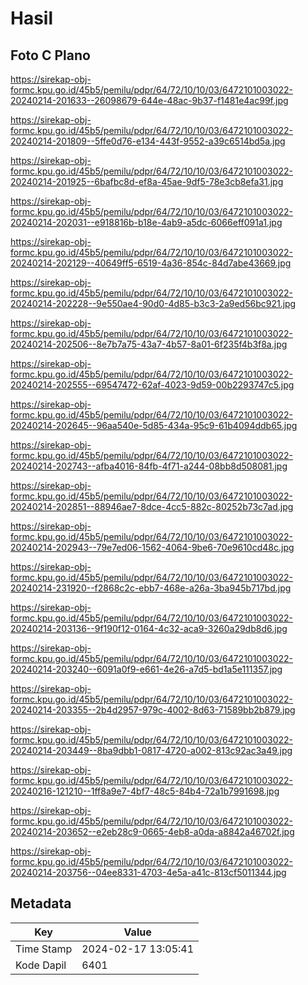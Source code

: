 # Hasil

## Foto C Plano

https://sirekap-obj-formc.kpu.go.id/45b5/pemilu/pdpr/64/72/10/10/03/6472101003022-20240214-201633--26098679-644e-48ac-9b37-f1481e4ac99f.jpg

https://sirekap-obj-formc.kpu.go.id/45b5/pemilu/pdpr/64/72/10/10/03/6472101003022-20240214-201809--5ffe0d76-e134-443f-9552-a39c6514bd5a.jpg

https://sirekap-obj-formc.kpu.go.id/45b5/pemilu/pdpr/64/72/10/10/03/6472101003022-20240214-201925--6bafbc8d-ef8a-45ae-9df5-78e3cb8efa31.jpg

https://sirekap-obj-formc.kpu.go.id/45b5/pemilu/pdpr/64/72/10/10/03/6472101003022-20240214-202031--e918816b-b18e-4ab9-a5dc-6066eff091a1.jpg

https://sirekap-obj-formc.kpu.go.id/45b5/pemilu/pdpr/64/72/10/10/03/6472101003022-20240214-202129--40649ff5-6519-4a36-854c-84d7abe43669.jpg

https://sirekap-obj-formc.kpu.go.id/45b5/pemilu/pdpr/64/72/10/10/03/6472101003022-20240214-202228--9e550ae4-90d0-4d85-b3c3-2a9ed56bc921.jpg

https://sirekap-obj-formc.kpu.go.id/45b5/pemilu/pdpr/64/72/10/10/03/6472101003022-20240214-202506--8e7b7a75-43a7-4b57-8a01-6f235f4b3f8a.jpg

https://sirekap-obj-formc.kpu.go.id/45b5/pemilu/pdpr/64/72/10/10/03/6472101003022-20240214-202555--69547472-62af-4023-9d59-00b2293747c5.jpg

https://sirekap-obj-formc.kpu.go.id/45b5/pemilu/pdpr/64/72/10/10/03/6472101003022-20240214-202645--96aa540e-5d85-434a-95c9-61b4094ddb65.jpg

https://sirekap-obj-formc.kpu.go.id/45b5/pemilu/pdpr/64/72/10/10/03/6472101003022-20240214-202743--afba4016-84fb-4f71-a244-08bb8d508081.jpg

https://sirekap-obj-formc.kpu.go.id/45b5/pemilu/pdpr/64/72/10/10/03/6472101003022-20240214-202851--88946ae7-8dce-4cc5-882c-80252b73c7ad.jpg

https://sirekap-obj-formc.kpu.go.id/45b5/pemilu/pdpr/64/72/10/10/03/6472101003022-20240214-202943--79e7ed06-1562-4064-9be6-70e9610cd48c.jpg

https://sirekap-obj-formc.kpu.go.id/45b5/pemilu/pdpr/64/72/10/10/03/6472101003022-20240214-231920--f2868c2c-ebb7-468e-a26a-3ba945b717bd.jpg

https://sirekap-obj-formc.kpu.go.id/45b5/pemilu/pdpr/64/72/10/10/03/6472101003022-20240214-203136--9f190f12-0164-4c32-aca9-3260a29db8d6.jpg

https://sirekap-obj-formc.kpu.go.id/45b5/pemilu/pdpr/64/72/10/10/03/6472101003022-20240214-203240--6091a0f9-e661-4e26-a7d5-bd1a5e111357.jpg

https://sirekap-obj-formc.kpu.go.id/45b5/pemilu/pdpr/64/72/10/10/03/6472101003022-20240214-203355--2b4d2957-979c-4002-8d63-71589bb2b879.jpg

https://sirekap-obj-formc.kpu.go.id/45b5/pemilu/pdpr/64/72/10/10/03/6472101003022-20240214-203449--8ba9dbb1-0817-4720-a002-813c92ac3a49.jpg

https://sirekap-obj-formc.kpu.go.id/45b5/pemilu/pdpr/64/72/10/10/03/6472101003022-20240216-121210--1ff8a9e7-4bf7-48c5-84b4-72a1b7991698.jpg

https://sirekap-obj-formc.kpu.go.id/45b5/pemilu/pdpr/64/72/10/10/03/6472101003022-20240214-203652--e2eb28c9-0665-4eb8-a0da-a8842a46702f.jpg

https://sirekap-obj-formc.kpu.go.id/45b5/pemilu/pdpr/64/72/10/10/03/6472101003022-20240214-203756--04ee8331-4703-4e5a-a41c-813cf5011344.jpg


## Metadata

| Key        | Value               |
| ---------- | ------------------- |
| Time Stamp | 2024-02-17 13:05:41 |
| Kode Dapil | 6401                |



